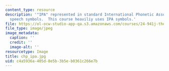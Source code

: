 ```yaml
---
content_type: resource
description: '"IPA" represented in standard International Phonetic Association (IPA)
  speech symbols.  This course heaviliy uses IPA symbols.'
file: https://ol-ocw-studio-app-qa.s3.amazonaws.com/courses/24-941j-the-lexicon-and-its-features-spring-2007/c4a5936a405d8e5b3b5eb0361c266e7b_chp_ipa.jpg
file_type: image/jpeg
image_metadata:
  caption: ''
  credit: ''
  image-alt: ''
resourcetype: Image
title: chp_ipa.jpg
uid: c4a5936a-405d-8e5b-3b5e-b0361c266e7b
---
```

